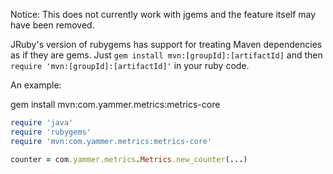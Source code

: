 Notice: This does not currently work with jgems and the feature itself may have been removed.

JRuby's version of rubygems has support for treating Maven dependencies as if they are gems. Just `gem install mvn:[groupId]:[artifactId]` and then `require 'mvn:[groupId]:[artifactId]'` in your ruby code.

An example:

gem install mvn:com.yammer.metrics:metrics-core

```ruby
require 'java'
require 'rubygems'
require 'mvn:com.yammer.metrics:metrics-core'

counter = com.yammer.metrics.Metrics.new_counter(...)
```
